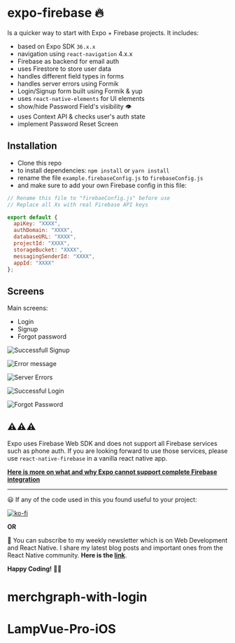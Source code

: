 # expo-firebase 🔥

Is a quicker way to start with Expo + Firebase projects. It includes:

- based on Expo SDK `36.x.x`
- navigation using `react-navigation` 4.x.x
- Firebase as backend for email auth
- uses Firestore to store user data
- handles different field types in forms
- handles server errors using Formik
- Login/Signup form built using Formik & yup
- uses `react-native-elements` for UI elements
- show/hide Password Field's visibility 👁
- uses Context API & checks user's auth state
- implement Password Reset Screen

## Installation

- Clone this repo
- to install dependencies: `npm install` or `yarn install`
- rename the file `example.firebaseConfig.js` to `firebaseConfig.js`
- and make sure to add your own Firebase config in this file:

```js
// Rename this file to "firebaeConfig.js" before use
// Replace all Xs with real Firebase API keys

export default {
  apiKey: "XXXX",
  authDomain: "XXXX",
  databaseURL: "XXXX",
  projectId: "XXXX",
  storageBucket: "XXXX",
  messagingSenderId: "XXXX",
  appId: "XXXX"
};
```

## Screens

Main screens:

- Login
- Signup
- Forgot password

![Successfull Signup](https://i.imgur.com/r40CEuW.gif)

![Error message](https://i.imgur.com/XXK3D7N.gif)

![Server Errors](https://i.imgur.com/DrqOjct.gif)

![Successful Login](https://i.imgur.com/toxtKit.gif)

![Forgot Password](https://i.imgur.com/fZ91yar.png)

## ⚠️⚠️⚠️

Expo uses Firebase Web SDK and does not support all Firebase services such as phone auth. If you are looking forward to use those services, please use `react-native-firebase` in a vanilla react native app.

[**Here is more on what and why Expo cannot support complete Firebase integration**](https://expo.canny.io/feature-requests/p/full-native-firebase-integration)

---

😃 If any of the code used in this you found useful to your project:

[![ko-fi](https://www.ko-fi.com/img/githubbutton_sm.svg)](https://ko-fi.com/A611K61)

**OR**

💌 You can subscribe to my weekly newsletter which is on Web Development and React Native. I share my latest blog posts and important ones from the React Native community. **Here is the [link](https://tinyletter.com/amanhimself)**.

**Happy Coding!** 🎉🎉
# merchgraph-with-login
# LampVue-Pro-iOS

